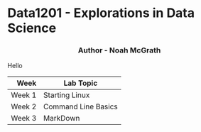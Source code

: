 # Data1201 - Explorations in Data Science
<h3 align="center">Author - Noah McGrath</h3>

Hello 



| Week  | Lab Topic         |       
|------:|-------------------|
| Week 1|Starting Linux     |
| Week 2|Command Line Basics|
| Week 3|MarkDown           |
